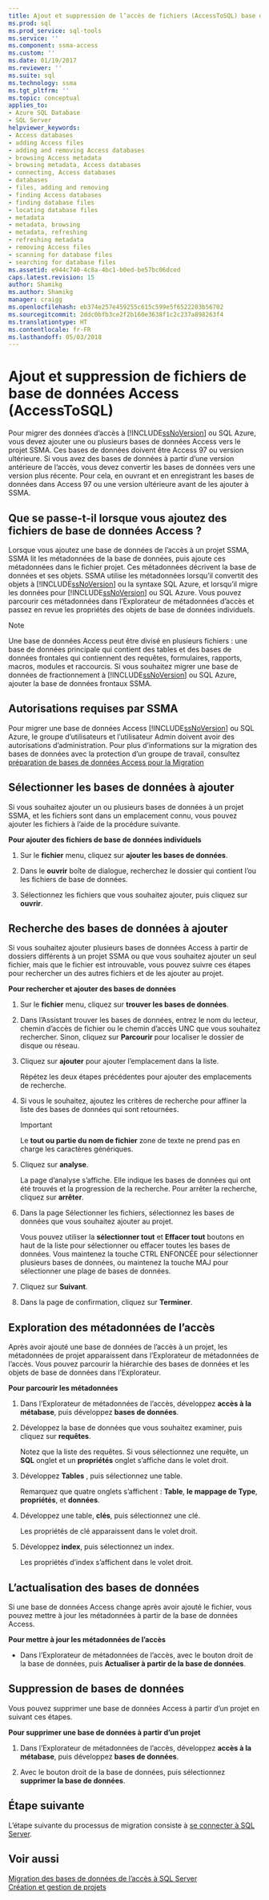 ```yaml
---
title: Ajout et suppression de l’accès de fichiers (AccessToSQL) base de données | Documents Microsoft
ms.prod: sql
ms.prod_service: sql-tools
ms.service: ''
ms.component: ssma-access
ms.custom: ''
ms.date: 01/19/2017
ms.reviewer: ''
ms.suite: sql
ms.technology: ssma
ms.tgt_pltfrm: ''
ms.topic: conceptual
applies_to:
- Azure SQL Database
- SQL Server
helpviewer_keywords:
- Access databases
- adding Access files
- adding and removing Access databases
- browsing Access metadata
- browsing metadata, Access databases
- connecting, Access databases
- databases
- files, adding and removing
- finding Access databases
- finding database files
- locating database files
- metadata
- metadata, browsing
- metadata, refreshing
- refreshing metadata
- removing Access files
- scanning for database files
- searching for database files
ms.assetid: e944c740-4c8a-4bc1-b0ed-be57bc06dced
caps.latest.revision: 15
author: Shamikg
ms.author: Shamikg
manager: craigg
ms.openlocfilehash: eb374e257e459255c615c599e5f6522203b56702
ms.sourcegitcommit: 2ddc0bfb3ce2f2b160e3638f1c2c237a898263f4
ms.translationtype: HT
ms.contentlocale: fr-FR
ms.lasthandoff: 05/03/2018
---
```

# <a name="adding-and-removing-access-database-files-accesstosql"></a>Ajout et suppression de fichiers de base de données Access (AccessToSQL)
Pour migrer des données d’accès à [!INCLUDE[ssNoVersion](../../includes/ssnoversion_md.md)] ou SQL Azure, vous devez ajouter une ou plusieurs bases de données Access vers le projet SSMA. Ces bases de données doivent être Access 97 ou version ultérieure. Si vous avez des bases de données à partir d’une version antérieure de l’accès, vous devez convertir les bases de données vers une version plus récente. Pour cela, en ouvrant et en enregistrant les bases de données dans Access 97 ou une version ultérieure avant de les ajouter à SSMA.  
  
## <a name="what-happens-when-you-add-access-database-files"></a>Que se passe-t-il lorsque vous ajoutez des fichiers de base de données Access ?  
Lorsque vous ajoutez une base de données de l’accès à un projet SSMA, SSMA lit les métadonnées de la base de données, puis ajoute ces métadonnées dans le fichier projet. Ces métadonnées décrivent la base de données et ses objets. SSMA utilise les métadonnées lorsqu’il convertit des objets à [!INCLUDE[ssNoVersion](../../includes/ssnoversion_md.md)] ou la syntaxe SQL Azure, et lorsqu’il migre les données pour [!INCLUDE[ssNoVersion](../../includes/ssnoversion_md.md)] ou SQL Azure. Vous pouvez parcourir ces métadonnées dans l’Explorateur de métadonnées d’accès et passez en revue les propriétés des objets de base de données individuels.  
  
> [!NOTE]  
> Une base de données Access peut être divisé en plusieurs fichiers : une base de données principale qui contient des tables et des bases de données frontales qui contiennent des requêtes, formulaires, rapports, macros, modules et raccourcis. Si vous souhaitez migrer une base de données de fractionnement à [!INCLUDE[ssNoVersion](../../includes/ssnoversion_md.md)] ou SQL Azure, ajouter la base de données frontaux SSMA.  
  
## <a name="permissions-that-are-required-by-ssma"></a>Autorisations requises par SSMA  
Pour migrer une base de données Access [!INCLUDE[ssNoVersion](../../includes/ssnoversion_md.md)] ou SQL Azure, le groupe d’utilisateurs et l’utilisateur Admin doivent avoir des autorisations d’administration. Pour plus d’informations sur la migration des bases de données avec la protection d’un groupe de travail, consultez [préparation de bases de données Access pour la Migration](http://msdn.microsoft.com/en-us/9b80a9e0-08e7-4b4d-b5ec-cc998d3f5114)  
  
## <a name="selecting-databases-to-add"></a>Sélectionner les bases de données à ajouter  
Si vous souhaitez ajouter un ou plusieurs bases de données à un projet SSMA, et les fichiers sont dans un emplacement connu, vous pouvez ajouter les fichiers à l’aide de la procédure suivante.  
  
**Pour ajouter des fichiers de base de données individuels**  
  
1.  Sur le **fichier** menu, cliquez sur **ajouter les bases de données**.  
  
2.  Dans le **ouvrir** boîte de dialogue, recherchez le dossier qui contient l’ou les fichiers de base de données.  
  
3.  Sélectionnez les fichiers que vous souhaitez ajouter, puis cliquez sur **ouvrir**.  
  
## <a name="finding-databases-to-add"></a>Recherche des bases de données à ajouter  
Si vous souhaitez ajouter plusieurs bases de données Access à partir de dossiers différents à un projet SSMA ou que vous souhaitez ajouter un seul fichier, mais que le fichier est introuvable, vous pouvez suivre ces étapes pour rechercher un des autres fichiers et de les ajouter au projet.  
  
**Pour rechercher et ajouter des bases de données**  
  
1.  Sur le **fichier** menu, cliquez sur **trouver les bases de données**.  
  
2.  Dans l’Assistant trouver les bases de données, entrez le nom du lecteur, chemin d’accès de fichier ou le chemin d’accès UNC que vous souhaitez rechercher. Sinon, cliquez sur **Parcourir** pour localiser le dossier de disque ou réseau.  
  
3.  Cliquez sur **ajouter** pour ajouter l’emplacement dans la liste.  
  
    Répétez les deux étapes précédentes pour ajouter des emplacements de recherche.  
  
4.  Si vous le souhaitez, ajoutez les critères de recherche pour affiner la liste des bases de données qui sont retournées.  
  
    > [!IMPORTANT]  
    > Le **tout ou partie du nom de fichier** zone de texte ne prend pas en charge les caractères génériques.  
  
5.  Cliquez sur **analyse**.  
  
    La page d’analyse s’affiche. Elle indique les bases de données qui ont été trouvés et la progression de la recherche. Pour arrêter la recherche, cliquez sur **arrêter**.  
  
6.  Dans la page Sélectionner les fichiers, sélectionnez les bases de données que vous souhaitez ajouter au projet.  
  
    Vous pouvez utiliser la **sélectionner tout** et **Effacer tout** boutons en haut de la liste pour sélectionner ou effacer toutes les bases de données. Vous maintenez la touche CTRL ENFONCÉE pour sélectionner plusieurs bases de données, ou maintenez la touche MAJ pour sélectionner une plage de bases de données.  
  
7.  Cliquez sur **Suivant**.  
  
8.  Dans la page de confirmation, cliquez sur **Terminer**.  
  
## <a name="browsing-access-metadata"></a>Exploration des métadonnées de l’accès  
Après avoir ajouté une base de données de l’accès à un projet, les métadonnées de projet apparaissent dans l’Explorateur de métadonnées de l’accès. Vous pouvez parcourir la hiérarchie des bases de données et les objets de base de données dans l’Explorateur.  
  
**Pour parcourir les métadonnées**  
  
1.  Dans l’Explorateur de métadonnées de l’accès, développez **accès à la métabase**, puis développez **bases de données**.  
  
2.  Développez la base de données que vous souhaitez examiner, puis cliquez sur **requêtes**.  
  
    Notez que la liste des requêtes. Si vous sélectionnez une requête, un **SQL** onglet et un **propriétés** onglet s’affiche dans le volet droit.  
  
3.  Développez **Tables** , puis sélectionnez une table.  
  
    Remarquez que quatre onglets s’affichent : **Table**, **le mappage de Type**, **propriétés**, et **données**.  
  
4.  Développez une table, **clés**, puis sélectionnez une clé.  
  
    Les propriétés de clé apparaissent dans le volet droit.  
  
5.  Développez **index**, puis sélectionnez un index.  
  
    Les propriétés d’index s’affichent dans le volet droit.  
  
## <a name="refreshing-databases"></a>L’actualisation des bases de données  
Si une base de données Access change après avoir ajouté le fichier, vous pouvez mettre à jour les métadonnées à partir de la base de données Access.  
  
**Pour mettre à jour les métadonnées de l’accès**  
  
-   Dans l’Explorateur de métadonnées de l’accès, avec le bouton droit de la base de données, puis **Actualiser à partir de la base de données**.  
  
## <a name="removing-databases"></a>Suppression de bases de données  
Vous pouvez supprimer une base de données Access à partir d’un projet en suivant ces étapes.  
  
**Pour supprimer une base de données à partir d’un projet**  
  
1.  Dans l’Explorateur de métadonnées de l’accès, développez **accès à la métabase**, puis développez **bases de données**.  
  
2.  Avec le bouton droit de la base de données, puis sélectionnez **supprimer la base de données**.  
  
## <a name="next-step"></a>Étape suivante  
L’étape suivante du processus de migration consiste à [se connecter à SQL Server](http://msdn.microsoft.com/en-us/bb8c4bde-cfc2-4636-92ae-5dd24abe9536).  
  
## <a name="see-also"></a>Voir aussi  
[Migration des bases de données de l’accès à SQL Server](http://msdn.microsoft.com/en-us/76a3abcf-2998-4712-9490-fe8d872c89ca)  
[Création et gestion de projets](http://msdn.microsoft.com/en-us/f2d1f0b0-5394-4adb-b3f3-abd71eb68ca7)  
  
